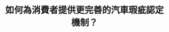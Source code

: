 ---
id: "93"
lang: zh-tw
publish: "TRUE"
description: 「廢除車安中心 成立國家級公正鑑定單位 並加速TNCAP車輛撞擊測試」連署案
selected: "FALSE"
blog_selected: "FALSE"
thumbnail: https://cm.pdis.nat.gov.tw/images/post/1gJshgaR7DiO9RnZhxuKsnJC2tZ4XCnX4.jpg
cover: https://youtu.be/toipT0Tbopo
title: 如何為消費者提供更完善的汽車瑕疵認定機制？
introduction:
  content: 根據提案人和網友意見以及相關資料的梳理，可以發現，提高對車主的權益保障和瑕疵認定機制的完善，可能是民眾最在意面向。而第三方的仲裁調解是否具有公信力，也是提案的關鍵叩問。因此，協作會議當天，除了由提案人和部會，請處說明訴求與回應外，亦針對「如何為消費者提供更完善的汽車瑕疵認定機制？」進行分組討論，多元利害關係人之間相互聆聽、交換資訊。會議的初步共識，是設計一套可供車主回報車輛瑕疵的公開平台，促進資訊透明，以提升消費者保障。
  image: https://cm.pdis.tw/images/post/93/1T90i15S_ptdHnEHenxL-nVTDhquv-umV.png
color: blue
join:
  type: 提
  title: 廢除車安中心 成立國家級公正鑑定單位 並加速TNCAP車輛撞擊測試
  link: https://join.gov.tw/idea/detail/e49ae760-377b-4bb4-a081-3221a0c62d70
  image: https://cm.pdis.tw/images/post/93/1T90i15S_ptdHnEHenxL-nVTDhquv-umV.png
layout: post
departments:
  - 經濟部
  - 交通部
tags:
  - 交通
  - 公私協力
  - 消費
embed:
  agenda_book:
    links:
      - https://issuu.com/pdis.tw/docs/_tncap_93
  mind_map:
    links:
      - https://miro.com/app/board/o9J_ltZvSCs=/?invite_link_id=348659054977
  proposer_slide:
    links:
      - https://issuu.com/pdis.tw/docs/_93-_ppt
  ministry_slide:
    links:
      - https://issuu.com/pdis.tw/docs/2-1_
      - https://issuu.com/pdis.tw/docs/1101022_v2.pptx
  host_slide:
    links:
      - https://issuu.com/pdis.tw/docs/_93-_pdf
  transcript:
    links:
      - https://sayit.pdis.nat.gov.tw/2021-10-22-%E9%96%8B%E6%94%BE%E6%94%BF%E5%BA%9C%E7%AC%AC-93-%E6%AC%A1%E5%8D%94%E4%BD%9C%E6%9C%83%E8%AD%B0
pictures:
  - https://cm.pdis.nat.gov.tw/images/post/1zu_AcTRy2-446iFsVzPRh-nArR5bGH1L.jpg
  - https://cm.pdis.nat.gov.tw/images/post/1fKdFLjgY8ASGA9Elt3FIdZnqSj1pV_ov.jpg
  - https://cm.pdis.nat.gov.tw/images/post/1CHPurF7GhEtDSHSg5rU7xm_owwFN1MHq.jpg
  - https://cm.pdis.nat.gov.tw/images/post/1RuxyGxLwpsJf0yNLvLAs6lSTxNzbGAf2.jpg
---